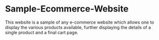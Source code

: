 # Sample-Ecommerce-Website
This website is a sample of any e-commerce website which allows one to display the various products available, further displaying the details of a single product and a final cart page.
